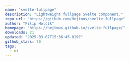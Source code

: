 ```yaml
---
name: "svelte-fullpage"
description: "Lightweight fullpage Svelte component."
repo_url: "https://github.com/Hejtmus/svelte-fullpage"
author: "Filip Holčík"
homepage: "https://hejtmus.github.io/svelte-fullpage/"
downloads: 21
updated: "2025-03-07T15:36:45.019Z"
github_stars: 70
tags: 
  - ui
---
```

